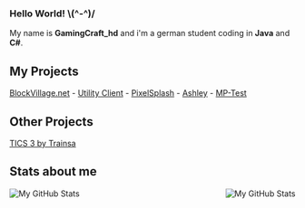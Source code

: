 ### Hello World!  \\(^-^)/
My name is **GamingCraft_hd** and i'm a german student coding in **Java** and **C#**.

## My Projects
[BlockVillage.net](https://www.blockvillage.net/) - [Utility Client](https://uc.gamingcraft.de/) - [PixelSplash](https://www.gamingcraft.de/) - [Ashley](https://www.github.com/AshleyDCBot) - [MP-Test](https://github.com/GamingCrafthd/MP-Test)<br>

## Other Projects
[TICS 3 by Trainsa](https://www.youtube.com/channel/UCc46wGM26dLWD-dmr756sug)

## Stats about me
<img align="left" alt="My GitHub Stats" src="https://github-readme-stats.vercel.app/api/top-langs/?username=gamingcrafthd&show_icons=true&hide_border=true&title_color=fff&text_color=fff&icon_color=fff&bg_color=30,ff4343,ff8f43" />
    <img align="right" alt="My GitHub Stats" src="https://github-readme-stats.vercel.app/api?username=gamingcrafthd&show_icons=true&hide_border=true&title_color=fff&text_color=fff&icon_color=fff&bg_color=30,ff4343,ff8f43" />
